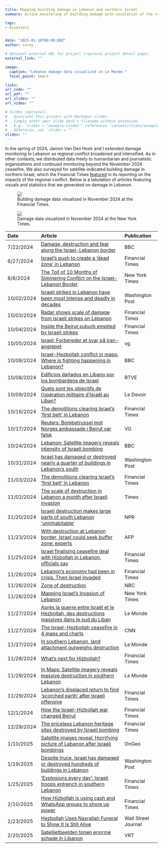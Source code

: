 ```yaml
---
title: Mapping building damage in Lebanon and northern Israel
summary: Active monitoring of building damage with escalation of the regional conflict.

tags:
- Disasters


date: "2025-01-10T00:00:00Z"
author: corey

# Optional external URL for project (replaces project detail page).
external_link: ""

image:
  caption: "Lebanon damage data visualized in Le Monde."
  focal_point: Smart

links:
url_code: ""
url_pdf: ""
url_slides: ""
url_video: ""

# Slides (optional).
#   Associate this project with Markdown slides.
#   Simply enter your slide deck's filename without extension.
#   E.g. `slides = "example-slides"` references `content/slides/example-slides.md`.
#   Otherwise, set `slides = ""`.
slides: ""
---
```


In the spring of 2024, Jamon Van Den Hoek and I extended damage monitoring to Lebanon as regional conflict broadened and intensified. As in other contexts, we distributed data freely to humanitarian and journalistic organizations and continued monitoring beyond the November 2024 ceasefire. We also surveyed for satellite-indicated building damage in northern Israel, which the Financial Times [featured](https://www.ft.com/content/b78d2ec2-382b-4389-90d9-5ca6dcdb003b) in its reporting on the impacts of the regional conflict. Below is a tabulation of articles featuring visuals and statistics that we generated on damage in Lebanon.

<figure>
<img class="special-img-class" src="/img/lbn_damage_ft.png"/>

<figcaption>Building damage data visualized in November 2024 at the Financial Times.</figcaption>
</figure>

<figure>
<img class="special-img-class" src="/img/lbn_damage_nyt.png"/>

<figcaption>Damage data visualized in November 2024 at the New York Times.</figcaption>
</figure>



| Date       | Article                                                                                        | Publication                 |
|:-----------|:---------------------------------------------------------------------------------------------|:--------------------|
| 7/22/2024  | [Damage, destruction and fear along the Israel-Lebanon border](https://www.bbc.com/news/articles/cv2gj544x65o)                                 | BBC                 |
| 6/27/2024  | [Israel’s push to create a ‘dead zone’ in Lebanon](https://www.ft.com/content/9b4c3cab-13b6-4195-a496-555c7a1db15b)                                             | Financial Times     |
| 8/8/2024   | [The Toll of 10 Months of Simmering Conflict on the Israel-Lebanon Border](https://www.nytimes.com/interactive/2024/08/08/world/middleeast/israel-lebanon-destruction.html)                     | New York Times      |
| 10/02/2024 | [Israeli strikes in Lebanon have been most intense and deadly in decades](https://www.washingtonpost.com/world/2024/10/02/israeli-strikes-lebanon-deadliest/)                      | Washington Post     |
| 10/03/2024 | [Radar shows scale of damage from Israeli strikes on Lebanon](https://www.ft.com/content/e646b893-e793-4053-81ba-50b6fded62e8)                                  | Financial Times     |
| 10/04/2024 | [Inside the Beirut suburb emptied by Israeli strikes](https://www.ft.com/content/3862fa99-d9f2-4832-859a-91319719ec7f)                                          | Financial Times     |
| 10/05/2024 | [Israel: Forbereder et svar på Iran-angrepet](https://www.vg.no/nyheter/i/QMjVmq/israel-forbereder-et-svar-paa-iran-angrepet)                                                  | vg                  |
| 10/08/2024 | [Israel-Hezbollah conflict in maps: Where is fighting happening in Lebanon?](https://www.bbc.com/news/articles/c9vp7dg3ml1o)                   | BBC                 |
| 10/08/2024 | [Edificios dañados en Líbano por los bombardeos de Israel](https://www.rtve.es/noticias/20241008/conflicto-israel-iran-invasion-libano-directo/16278263.shtml)                                     | RTVE                |
| 10/09/2024 | [Quels sont les objectifs de l’opération militaire d’Israël au Liban?](https://www.ledevoir.com/monde/moyen-orient/821400/quels-sont-objectifs-operation-militaire-israel-liban)                         | Le Devoir           |
| 10/16/2024 | [The demolitions clearing Israel’s ‘first belt’ in Lebanon](https://www.ft.com/content/7e686cbb-8326-4464-b605-0dd9b7a46228)                                    | Financial Times     |
| 10/17/2024 | [Reuters: Bombetrussel mot Norges ambassade i Beirut var falsk](https://www.vg.no/nyheter/i/pPrjj1/israel-varsler-nye-angrep-i-libanon)                                | VG                  |
| 10/24/2024 | [Lebanon: Satellite imagery reveals intensity of Israeli bombing](https://www.bbc.com/news/articles/cvgx3zjvjg3o)                              | BBC                 |
| 10/31/2024 | [Israel has damaged or destroyed nearly a quarter of buildings in Lebanon’s south](https://www.washingtonpost.com/world/2024/10/31/israel-war-lebanon-south-destruction/)             | Washington Post     |
| 11/03/2024 | [The demolitions clearing Israel’s ‘first belt’ in Lebanon](https://www.ft.com/content/92b4a83a-c5cf-4354-93e7-645f92e74fbb)                                    | Financial Times     |
| 11/02/2024 | [The scale of destruction in Lebanon a month after Israeli invasion](https://www.thetimes.com/article/2e2ddd59-9366-4634-acc0-2e4093b28acc?shareToken=d1f67aed00230c8f3fc249a32bba00c1)                           | Times               |
| 11/20/2024 | [Israeli destruction makes large parts of south Lebanon 'uninhabitable'](https://www.npr.org/2024/11/20/nx-s1-5194454/israeli-destruction-makes-large-parts-of-south-lebanon-uninhabitable)                       | NPR                 |
| 11/23/2024 | [With destruction at Lebanon border, Israel could seek buffer zone: experts](https://www.france24.com/en/live-news/20241124-with-destruction-at-lebanon-border-israel-could-seek-buffer-zone-experts)                   | AFP                 |
| 11/25/2024 | [Israel finalising ceasefire deal with Hizbollah in Lebanon, officials say](https://www.ft.com/content/6df21354-aa14-425f-8f02-f53c9b129d5c)                    | Financial Times     |
| 11/26/2024 | [Lebanon’s economy had been in crisis. Then Israel invaded](https://www.ft.com/content/3d0177be-4227-471e-bb75-99ebcd105566)                                    | Financial Times     |
| 11/26/2024 | [Zone of destruction](https://www.nbcnews.com/specials/zone-destruction-israel-southern-lebanon-towns-idf/)                                                                          | NBC                 |
| 11/26/2024 | [Mapping Israel’s Invasion of Lebanon](https://www.nytimes.com/article/israel-lebanon-invasion-map.html?smid=nytcore-ios-share&referringSource=articleShare&sgrp=c-cb)                                                         | New York Times      |
| 11/27/2024 | [Après la guerre entre Israël et le Hezbollah, des destructions massives dans le sud du Liban](https://www.lemonde.fr/international/article/2024/11/27/la-frontiere-sud-du-liban-soumise-a-la-tactique-israelienne-de-la-terre-brulee_6417048_3210.html) | Le Monde            |
| 11/27/2024 | [The Israel-Hezbollah ceasefire in 4 maps and charts](https://www.cnn.com/2024/11/27/middleeast/visual-guide-map-israel-hezbollahs-ceasefire-intl-dg/index.html?iid=cnn-mobile-app)                                          | CNN                 |
| 11/27/2024 | [In southern Lebanon, land attachment outweighs destruction](https://www.lemonde.fr/en/international/article/2024/11/28/in-southern-lebanon-land-attachment-outweighs-destruction_6734448_4.html)                                   | Le Monde            |
| 11/28/2024 | [What’s next for Hizbollah?](https://www.ft.com/content/bd55d8eb-6353-4383-8c1d-d97819a432b9)                                                                   | Financial Times     |
| 11/29/2024 | [In Maps: Satellite imagery reveals massive destruction in southern Lebanon](https://www.lemonde.fr/en/international/article/2024/11/29/in-maps-satellite-imagery-reveals-massive-destruction-in-southern-lebanon_6734520_4.html)                   | Le Monde            |
| 11/29/2024 | [Lebanon’s displaced return to find ‘scorched earth’ after Israeli offensive](https://www.ft.com/content/80d18e3b-8a7a-4f4d-8125-fed20790bb7d)                  | Financial Times     |
| 12/1/2024  | [How the Israel-Hizbollah war changed Beirut](https://www.ft.com/content/b07407c8-3b7d-4ad6-9e20-aa0d5536aba7)                                                  | Financial Times     |
| 12/29/2024 | [The priceless Lebanon heritage sites destroyed by Israeli bombing](https://on.ft.com/40eQdeX)                                                                | Financial Times     |
| 1/10/2025  | [Satellite images reveal: Horrifying picture of Lebanon after Israeli bombings](https://ongeo-intelligence.com/blog/lebanon-satellite-bombing-destruction)                | OnGeo               |
| 1/19/2025  | [Despite truce, Israel has damaged or destroyed hundreds of buildings in Lebanon](https://www.washingtonpost.com/world/2025/01/19/lebanon-ceasefire-israel-destruction/)                                                                    | Washington Post     |
| 1/25/2025  | [‘Explosions every day’: Israeli troops entrench in southern Lebanon](https://www.ft.com/content/da19b07e-6be6-4afd-b700-12cab3899435)                          | Financial Times     |
| 2/10/2025  | [How Hizbollah is using cash and WhatsApp groups to shore up power](https://www.ft.com/content/6f67322f-bd89-4e50-873c-b8ed576cbd4d)                          | Financial Times     |
| 2/23/2025  | [Hezbollah Uses Nasrallah Funeral to Show It Is Still Alive](https://www.wsj.com/world/middle-east/hassan-nasrallah-funeral-hezbollah-c6e34a1f)                                                                        | Wall Street Journal |
| 2/20/2025  | [Satellietbeelden tonen enorme schade in Libanon](https://www.vrt.be/vrtnws/nl/embed/2025/02/19/satellietbeelden-tonen-enorme-schade-in-libanon/)                                              | VRT                 |
